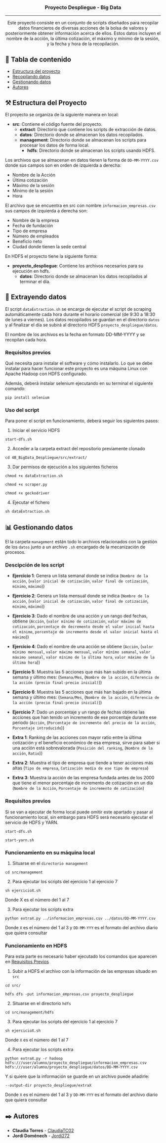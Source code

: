 <h3 align = "center"> Proyecto Despliegue - Big Data </h3>

---
<p align = "center"> Este proyecto consiste en un conjunto de scripts diseñados para recopilar datos financieros de diversas acciones de la bolsa de valores y posteriormente obtener información acerca de ellos. 
Estos datos incluyen el nombre de la acción, la última cotización, el máximo y mínimo de la sesión, y la fecha y hora de la recopilación.
<br>
</p>

## 📝 Tabla de contenido

- [Estructura del proyecto](#structure)
- [Recopilando datos](#extract_data)
- [Gestionando datos](#manage_data)
- [Autores](#authors)

## ⚒️ Estructura del Proyecto <a name = "structure"> </a>

El proyecto se organiza de la siguiente manera en local:

- **src**: Contiene el código fuente del proyecto.
  - **extract**: Directorio que contiene los scripts de extracción de datos.
  - **datos**: Directorio donde se almacenan los datos recopilados.
  - **management**: Directorio donde se almacenan los scripts para procesar los datos de forma local.
    - **hdfs**: Directorio donde se almacenan los scripts usando HDFS.

Los archivos que se almacenan en datos tienen la forma de `DD-MM-YYYY.csv` donde sus campos son en orden de izquierda a derecha:
- Nombre de la Acción
- Última cotización
- Máximo de la sesión
- Mínimo de la sesión
- Hora

El archivo que se encuentra en src con nombre `informacion_empresas.csv` sus campos de izquierda a derecha son:
- Nombre de la empresa
- Fecha de fundación
- Tipo de empresa
- Número de empleados
- Beneficio neto
- Ciudad donde tienen la sede central

En HDFS el proyecto tiene la siguiente forma:

- **proyecto_despliegue**: Contiene los archivos necesarios para su ejecución en hdfs.
  - **datos**: Directorio donde se almacenan los datos recopilados al terminar el día.


## 📂 Extrayendo datos <a name = "extract_data"> </a>

El script `dataExtraction.sh` se encarga de ejecutar el script de scraping automáticamente cada hora durante el horario comercial (de 9:30 a 18:30 de lunes a viernes). Los datos recopilados se guardan en el directorio `datos` y al finalizar el día se subirá al directorio HDFS `proyecto_despliegue/datos`.

El nombre de los archivos es la fecha en formato DD-MM-YYYY y se recopilan cada hora.

### Requisitos previos

Qué necesita para instalar el software y cómo instalarlo.
Lo que se debe instalar para hacer funcionar este proyecto es una máquina Linux con Apache Hadoop con HDFS configurado.

Además, deberá instalar selenium ejecutando en su terminal el siguiente comando:

```
pip install selenium
```

### Uso del script

Para poner el script en funcionamiento, deberá seguir los siguientes pasos:

1. Iniciar el servicio HDFS

```
start-dfs.sh
```

2. Acceder a la carpeta extract del repositorio previamente clonado

```
cd 4B_BigData_Despliegue/src/extract/
```

3. Dar permisos de ejecución a los siguientes ficheros

```
chmod +x dataExtraction.sh
```
```
chmod +x scraper.py
```
```
chmod +x geckodriver
```

4. Ejecutar el fichero

```
sh dataExtraction.sh
```

## 📊 Gestionando datos <a name = "manage_data"> </a>

El la carpeta `management` están todo lo archivos relacionados con la gestión de los `datos` junto a un archivo `.sh` encargado de la mecanización de procesos.

### Descipción de los script

- **Ejercicio 1**: Genera un lista semanal donde se indica (`Nombre de la acción`, (`valor inicial de cotización`, `valor final de cotización`, `mínimo`, `máximo`))

- **Ejercicio 2**: Genera un lista mensual donde se indica (`Nombre de la acción`, (`valor inicial de cotización`, `valor final de cotización`, `mínimo`, `máximo`))

- **Ejercicio 3**: Dado el nombre de una acción y un rango ded fechas, obtiene (`Acción`, (`valor mínimo de cotización`, `valor máximo de cotización`, `porcentaje de decremento desde el valor inicial hasta el mínimo`, `porcentaje de incremento desde el valor inicial hasta el máximo`))

- **Ejercicio 4**: Dado el nombre de una acción se obtiene (`Acción`, (`valor mínimo mensual`, `valor máximo mensual`, `valor mínimo semanal`, `valor máximo semanal`, `valor mínimo de la última hora`, `valor máximo de la última hora`))

- **Ejercicio 5**: Muestra las 5 acciones que más han subido en la última semana y último mes: (`Semana/Mes`, (`Nombre de la acción`, `diferencia de la acción (precio final-precio inicial)`))

- **Ejercicio 6**: Muestra las 5 acciones que más han bajado en la última semana y último mes: (`Semana/Mes`, (`Nombre de la acción`, `diferencia de la acción (precio final-precio inicial)`))

- **Ejercicio 7**: Dado un porcentaje y un rango de fechas obtiene las acciones que han tenido un incremento de ese porcentaje durante ese periodo (`Acción`, (`Porcentaje de incremento del precio de la acción`, `Porcentaje introducido`))

- **Extra 1**: Ranking de las acciones con mayor ratio entre la última cotización y el beneficio económico de esa empresa, sirve para saber si una acción está sobrevalorada (`Posición del ranking`, (`Nombre de la acción`, `Ratio`))

- **Extra 2**: Muestra el tipo de empresa que tiende a tener acciones más altas (`Tipo de empresa`, `Cotización media de ese tipo de empresa`)

- **Extra 3**: Muestra la acción de las empresa fundada antes de los 2000 que tiene el menor porcentaje de incremento de cotización en un día (`Nombre de la Acción`, `Porcentaje de incremento de cotización`)

### Requisitos previos <a name = "previous_steps_manage"> </a>

Si se van a ejecutar de forma local puede omitir este apartado y pasar al funcionamiento local, sin embargo para HDFS será necesario ejecutar el servicio de HDFS y YARN.

```
start-dfs.sh
```

```
start-yarn.sh
```

### Funcionamiento en su máquina local

1. Situarse en el `directorio management`

```
cd src/management
```

2. Para ejecutar los scripts del ejercicio 1 al ejercicio 7

```
sh ejercicioX.sh
```
Donde X es el número del 1 al 7

3. Para ejecutar los scripts extra 

```
python extraX.py ../informacion_empresas.csv ../datos/DD-MM-YYYY.csv 
```
Donde `X` es el número del 1 al 3 y `DD-MM-YYY` es el formato del archivo diario que quiera consultar

### Funcionamiento en HDFS

Para esta parte es necesario haber ejecutado los comandos que aparecen en [Requisitos Previos](#previous_steps_manage)

1. Subir a HDFS el archivo con la información de las empresas situado en `src`

```
cd src/
```

```
hdfs dfs -put informacion_empresas.csv proyecto_despliegue
```

2. Situarse en el directorio `hdfs`

```
cd src/management/hdfs
```

3. Para ejecutar los scripts del ejercicio 1 al ejercicio 7

```
sh ejercicioX.sh
```
Donde `X` es el número del 1 al 7

4. Para ejecutar los scripts extra 

```
python extraX.py -r hadoop hdfs:///user/alumno/proyecto_despliegue/informacion_empresas.csv hdfs:///user/alumno/proyecto_despliegue/datos/DD-MM-YYYY.csv
```
Y si quiere que la información se guarde en un archivo puede añadirle:

```
--output-dir proyecto_despliegue/extraX
```

Donde `X` es el número del 1 al 3 y `DD-MM-YYY` es el formato del archivo diario que quiera consultar


## ✒️ Autores <a name = "authors"> </a>

* **Claudia Torres** - [ClaudiaTC02](https://github.com/ClaudiaTC02)
* **Jordi Doménech** - [Jordi272](https://github.com/Jordi272)
